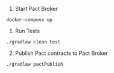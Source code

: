 1. Start Pact Broker
```
docker-compose up
```

1. Run Tests
```
./gradlew clean test
```

2. Publish Pact contracts to Pact Broker
```
./gradlew pactPublish
```